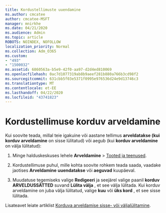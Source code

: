 ```yaml
---
title: Kordustellimuste uuendamine
ms.author: cmcatee
author: cmcatee-MSFT
manager: mnirkhe
ms.date: 04/21/2020
ms.audience: Admin
ms.topic: article
ROBOTS: NOINDEX, NOFOLLOW
localization_priority: Normal
ms.collection: Adm_O365
ms.custom:
- "493"
- "1500032"
ms.assetid: 6860563a-b5e9-42f0-aa97-d2d4ed810069
ms.openlocfilehash: 0ac7d1077319ab8b9aeef281b880a766b3cd98f2
ms.sourcegitcommit: 631cbb5f03e5371f0995e976536d24e9d13746c3
ms.translationtype: MT
ms.contentlocale: et-EE
ms.lasthandoff: 04/22/2020
ms.locfileid: "43741823"
---
```

# <a name="subscription-recurring-billing"></a>Kordustellimuse korduv arveldamine

Kui soovite teada, millal teie igakuine või aastane tellimus **arveldatakse (kui korduv arveldamine** on sisse lülitatud) või aegub (kui **korduv arveldamine** on välja lülitatud):
  
1. Minge halduskeskuses lehele **Arveldamine** \> [Tooted ja teenused](https://go.microsoft.com/fwlink/p/?linkid=842054).

2. Kordustellimuse puhul, mille kohta soovite rohkem teada saada, vaadake jaotises **Arveldamine** **uuendatakse** või **aeguvad** kuupäeval.

4. Muudatuse tegemiseks valige **Redigeeri** ja seejärel valige paanil **korduv ARVELDUSSÄTTED** suvand **Lülita välja** , et see välja lülitada. Kui korduv arveldamine on juba välja lülitatud, valige **kuu** või **üks kord** , et see sisse lülitada.

Lisateavet leiate artiklist [Korduva arveldamise sisse- või väljalülitamine](https://docs.microsoft.com/office365/admin/subscriptions-and-billing/renew-your-subscription).